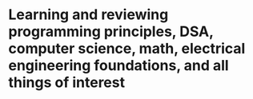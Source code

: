# Learning and reviewing programming principles, DSA, computer science, math, electrical engineering foundations, and all things of interest
